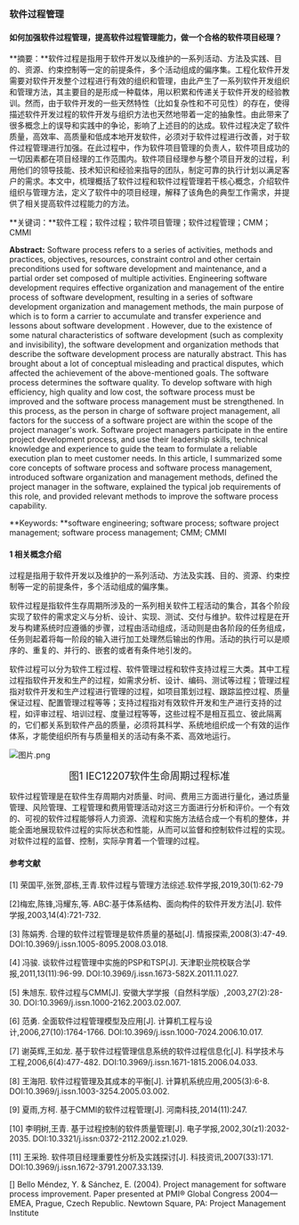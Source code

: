 ### 软件过程管理

#### 如何加强软件过程管理，提高软件过程管理能力，做一个合格的软件项目经理？

**摘要：**软件过程是指用于软件开发以及维护的一系列活动、方法及实践、目的、资源、约束控制等一定的前提条件，多个活动组成的偏序集。工程化软件开发需要对软件开发整个过程进行有效的组织和管理，由此产生了一系列软件开发组织和管理方法，其主要目的是形成一种载体，用以积累和传递关于软件开发的经验教训。然而，由于软件开发的一些天然特性（比如复杂性和不可见性）的存在，使得描述软件开发过程的软件开发与组织方法也天然地带着一定的抽象性。由此带来了很多概念上的误导和实践中的争论，影响了上述目的的达成。软件过程决定了软件质量，高效率、高质量和低成本地开发软件，必须对于软件过程进行改善，对于软件过程管理进行加强。在此过程中，作为软件项目管理的负责人，软件项目成功的一切因素都在项目经理的工作范围内。软件项目经理参与整个项目开发的过程，利用他们的领导技能、技术知识和经验来指导的团队，制定可靠的执行计划以满足客户的需求。本文中，梳理概括了软件过程和软件过程管理若干核心概念，介绍软件组织与管理方法，定义了软件中的项目经理，解释了该角色的典型工作需求，并提供了相关提高软件过程能力的方法。

**关键词：**软件工程；软件过程；软件项目管理；软件过程管理；CMM；CMMI

**Abstract:**  Software process refers to a series of activities, methods and practices, objectives, resources, constraint control and other certain preconditions used for software development and maintenance, and a partial order set composed of multiple activities. Engineering software development requires effective organization and management of the entire process of software development, resulting in a series of software development organization and management methods, the main purpose of which is to form a carrier to accumulate and transfer experience and lessons about software development . However, due to the existence of some natural characteristics of software development (such as complexity and invisibility), the software development and organization methods that describe the software development process are naturally abstract. This has brought about a lot of conceptual misleading and practical disputes, which affected the achievement of the above-mentioned goals. The software process determines the software quality. To develop software with high efficiency, high quality and low cost, the software process must be improved and the software process management must be strengthened. In this process, as the person in charge of software project management, all factors for the success of a software project are within the scope of the project manager's work. Software project managers participate in the entire project development process, and use their leadership skills, technical knowledge and experience to guide the team to formulate a reliable execution plan to meet customer needs. In this article, I summarized some core concepts of software process and software process management, introduced software organization and management methods, defined the project manager in the software, explained the typical job requirements of this role, and provided relevant methods to improve the software process capability. 

**Keywords: **software engineering; software process; software project management; software process management; CMM; CMMI

#### 1	相关概念介绍

​		过程是指用于软件开发以及维护的一系列活动、方法及实践、目的、资源、约束控制等一定的前提条件，多个活动组成的偏序集。

​		软件过程是指软件生存周期所涉及的一系列相关软件工程活动的集合，其各个阶段实现了软件的需求定义与分析、设计、实现、测试、交付与维护。软件过程是在开发与构建系统时应遵循的步骤，过程由活动组成，活动则是由各阶段的任务组成，任务则起着将每一阶段的输入进行加工处理然后输出的作用。活动的执行可以是顺序的、重复的、并行的、嵌套的或者有条件地引发的。	

​		软件过程可以分为软件工程过程、软件管理过程和软件支持过程三大类。其中工程过程指软件开发和生产的过程，如需求分析、设计、编码、测试等过程；管理过程指对软件开发和生产过程进行管理的过程，如项目策划过程、跟踪监控过程、质量保证过程、配置管理过程等等；支持过程指对有效软件开发和生产进行支持的过程，如评审过程、培训过程、度量过程等等，这些过程不是相互孤立、彼此隔离的，它们都关系到软件产品的质量，必须将其科学、系统地组织成一个有效的运作体系，才能使组织所有与质量相关的活动有条不紊、高效地运行。

![图片.png](https://s2.loli.net/2021/12/20/NxkEG2sURedna63.png)

<div align='center' ><font size='4'>图1	IEC12207软件生命周期过程标准</font></div>

​		软件过程管理是在软件生存周期内对质量、时间、费用三方面进行量化，通过质量管理、风险管理、工程管理和费用管理活动对这三方面进行分析和评价。一个有效的、可视的软件过程能够将人力资源、流程和实施方法结合成一个有机的整体，并能全面地展现软件过程的实际状态和性能，从而可以监督和控制软件过程的实现。对软件过程的监督、控制，实际孕育着一个管理的过程。





#### 参考文献

[1] 荣国平,张贺,邵栋,王青.软件过程与管理方法综述.软件学报,2019,30(1):62-79                

[2]梅宏,陈锋,冯耀东,等. ABC:基于体系结构、面向构件的软件开发方法[J]. 软件学报,2003,14(4):721-732.

[3] 陈娟秀. 合理的软件过程管理是软件质量的基础[J]. 情报探索,2008(3):47-49. DOI:10.3969/j.issn.1005-8095.2008.03.018.

[4] 冯骏. 谈软件过程管理中实施的PSP和TSP[J]. 天津职业院校联合学报,2011,13(11):96-99. DOI:10.3969/j.issn.1673-582X.2011.11.027.

[5] 朱旭东. 软件过程与CMM[J]. 安徽大学学报（自然科学版）,2003,27(2):28-30. DOI:10.3969/j.issn.1000-2162.2003.02.007.

[6] 范勇. 全面软件过程管理模型及应用[J]. 计算机工程与设计,2006,27(10):1764-1766. DOI:10.3969/j.issn.1000-7024.2006.10.017.

[7] 谢英辉,王如龙. 基于软件过程管理信息系统的软件过程信息化[J]. 科学技术与工程,2006,6(4):477-482. DOI:10.3969/j.issn.1671-1815.2006.04.033.

[8] 王海阳. 软件过程管理及其成本的平衡[J]. 计算机系统应用,2005(3):6-8. DOI:10.3969/j.issn.1003-3254.2005.03.002.

[9] 夏雨,方柯. 基于CMMI的软件过程管理[J]. 河南科技,2014(11):247.

[10] 李明树,王青. 基于过程控制的软件质量管理[J]. 电子学报,2002,30(z1):2032-2035. DOI:10.3321/j.issn:0372-2112.2002.z1.029.

[11] 王采玲. 软件项目经理重要性分析及实践探讨[J]. 科技资讯,2007(33):171. DOI:10.3969/j.issn.1672-3791.2007.33.139.

[] Bello Méndez, Y. & Sánchez, E. (2004). Project management for  software process improvement. Paper presented at PMI® Global Congress  2004—EMEA, Prague, Czech Republic. Newtown Square, PA: Project  Management Institute





